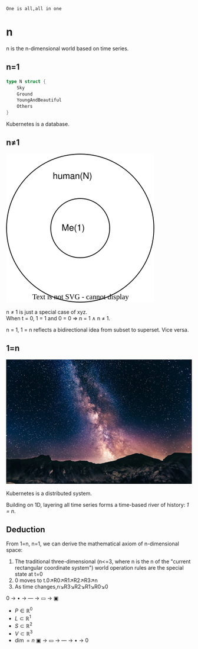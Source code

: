     One is all,all in one
    
# n

n is the n-dimensional world based on time series.

## n=1

```go
type N struct {
	Sky
	Ground
	YoungAndBeautiful 
	Others
}
```

Kubernetes is a database.


## n≠1

![image](1=N.svg)

n ≠ 1 is just a special case of xyz.  
When t = 0, 1 = 1 and 0 = 0 ⇒ n = 1 ∧ n ≠ 1.

n = 1, 1 = n reflects a bidirectional idea from subset to superset.
Vice versa.

## 1=n

![image](n.webp)

Kubernetes is a distributed system.

Building on 1D, layering all time series forms a time-based river of history: *1 = n*.

## Deduction

From 1=n, n=1, we can derive the mathematical axiom of n-dimensional space:
1. The traditional three-dimensional (n<=3, where n is the n of the "current rectangular coordinate system") world operation rules are the special state at t=0
1. 0 moves to t.0↗️R0↗️R1↗️R2↗️R3↗️n
1. As time changes,n↘️R3↘️R2↘️R1↘️R0↘️0

0 → • → ― → ▭ → ▣
- $P \in \mathbb{R}^0$
- $L \subset \mathbb{R}^1$
- $S \subset \mathbb{R}^2$
- $V \subset \mathbb{R}^3$
- $\dim = n$
▣ → ▭ → ― → • → 0
